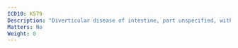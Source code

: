 ```yaml
---
ICD10: K579
Description: "Diverticular disease of intestine, part unspecified, without perforation or abscess"
Matters: No
Weight: 0
---
```

